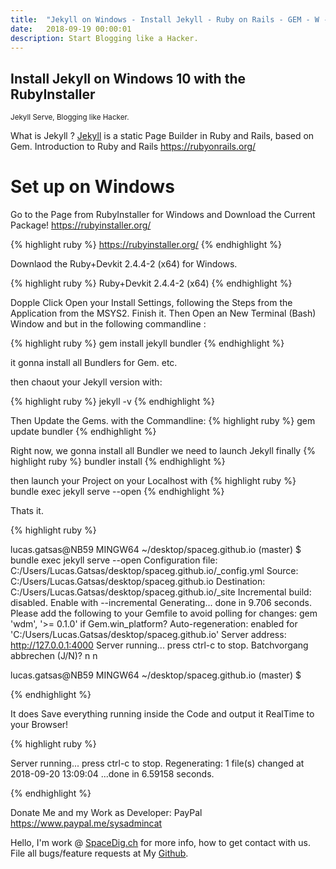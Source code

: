 ```yaml
---
title:  "Jekyll on Windows - Install Jekyll - Ruby on Rails - GEM - W -10"
date:   2018-09-19 00:00:01
description: Start Blogging like a Hacker.
---
```

<h2 id="this-post-is-the-last-of-a-series-of-posts-in-which-i-write-about-the-observable-type-in-the-first-post-we-went-ahead-writing-an-observable-from-scratch-in-order-to-fully-understand-it-we-then-explored-how-to-create-observables-from-values-arrays-dom-events-and-promises-this-time-well-focus-on-compositions-by-rewriting-some-basic-composition-operators">
Install Jekyll on Windows 10 with the RubyInstaller </h2>



<small>Jekyll Serve, Blogging like Hacker.</small>

What is Jekyll ? <a href="https://jekyllrb.com/docs/installation/windows/">Jekyll</a>
 is a static Page Builder in Ruby and Rails, based on Gem. 
Introduction to Ruby and Rails
<a href="https://rubyonrails.org/">https://rubyonrails.org/</a>


<h1>Set up on Windows</h1>

Go to the Page from RubyInstaller for Windows and Download the Current Package!
<a href="https://rubyinstaller.org/">https://rubyinstaller.org/</a>

{% highlight ruby %}
https://rubyinstaller.org/
{% endhighlight %}

Downlaod the Ruby+Devkit 2.4.4-2 (x64)  for Windows. 

{% highlight ruby %}
Ruby+Devkit 2.4.4-2 (x64) 
{% endhighlight %}

Dopple Click Open your Install Settings, following the Steps from the Application from the MSYS2. 
Finish it. Then Open an New Terminal (Bash) Window and but in the following commandline : 


{% highlight ruby %}
gem install jekyll bundler
{% endhighlight %}

it gonna install all Bundlers for Gem. etc. 

then chaout your Jekyll version with: 

{% highlight ruby %}
jekyll -v 
{% endhighlight %}

Then Update the Gems. with the Commandline: 
{% highlight ruby %}
gem update bundler
{% endhighlight %}





Right now, we gonna install all Bundler we need to launch Jekyll finally 
{% highlight ruby %}
bundler install 
{% endhighlight %}





then launch your Project on your Localhost with 
{% highlight ruby %}
bundle exec jekyll serve --open
{% endhighlight %}


Thats it. 

{% highlight ruby %}

lucas.gatsas@NB59 MINGW64 ~/desktop/spaceg.github.io (master)
$ bundle exec jekyll serve --open
Configuration file: C:/Users/Lucas.Gatsas/desktop/spaceg.github.io/_config.yml
            Source: C:/Users/Lucas.Gatsas/desktop/spaceg.github.io
       Destination: C:/Users/Lucas.Gatsas/desktop/spaceg.github.io/_site
 Incremental build: disabled. Enable with --incremental
      Generating...
                    done in 9.706 seconds.
  Please add the following to your Gemfile to avoid polling for changes:
    gem 'wdm', '>= 0.1.0' if Gem.win_platform?
 Auto-regeneration: enabled for 'C:/Users/Lucas.Gatsas/desktop/spaceg.github.io'
    Server address: http://127.0.0.1:4000
  Server running... press ctrl-c to stop.
Batchvorgang abbrechen (J/N)? n
n

lucas.gatsas@NB59 MINGW64 ~/desktop/spaceg.github.io (master)
$

{% endhighlight %}

It does Save everything running inside the Code and output it RealTime to your Browser!


{% highlight ruby %}

  Server running... press ctrl-c to stop.
      Regenerating: 1 file(s) changed at 2018-09-20 13:09:04 ...done in 6.59158 seconds.

{% endhighlight %}


Donate Me and my Work as Developer: PayPal <a href="https://www.paypal.me/sysadmincat">https://www.paypal.me/sysadmincat </a>


 Hello, I'm work @ [SpaceDig.ch][spacedig] for more info, how to get contact with us. File all bugs/feature requests at My  [Github][jekyll-gh].

[jekyll-gh]: https://github.com/spaceg
[spacedig]:    http://spacedig.ch
